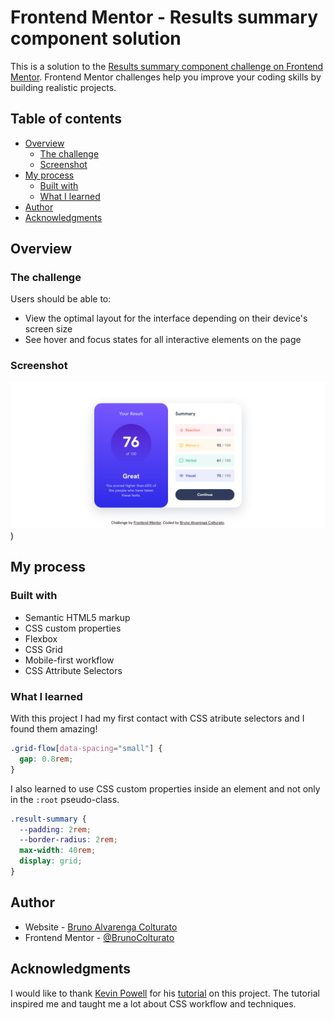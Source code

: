 # Frontend Mentor - Results summary component solution

This is a solution to the [Results summary component challenge on Frontend Mentor](https://www.frontendmentor.io/challenges/results-summary-component-CE_K6s0maV). Frontend Mentor challenges help you improve your coding skills by building realistic projects. 

## Table of contents

- [Overview](#overview)
  - [The challenge](#the-challenge)
  - [Screenshot](#screenshot)
- [My process](#my-process)
  - [Built with](#built-with)
  - [What I learned](#what-i-learned)
- [Author](#author)
- [Acknowledgments](#acknowledgments)

## Overview

### The challenge

Users should be able to:

- View the optimal layout for the interface depending on their device's screen size
- See hover and focus states for all interactive elements on the page

### Screenshot

![](./extra/screenshot.png))

## My process

### Built with

- Semantic HTML5 markup
- CSS custom properties
- Flexbox
- CSS Grid
- Mobile-first workflow
- CSS Attribute Selectors

### What I learned

With this project I had my first contact with CSS atribute selectors and I found them amazing! 

```css
.grid-flow[data-spacing="small"] {
  gap: 0.8rem;
}
```

I also learned to use CSS custom properties inside an element and not only in the `:root` pseudo-class.

```css
.result-summary {
  --padding: 2rem;
  --border-radius: 2rem;
  max-width: 40rem;
  display: grid;
}
```

## Author

- Website - [Bruno Alvarenga Colturato](brunocolturato.github.io)
- Frontend Mentor - [@BrunoColturato](https://www.frontendmentor.io/profile/BrunoColturato)

## Acknowledgments

I would like to thank [Kevin Powell](https://github.com/kevin-powell) for his [tutorial](https://www.youtube.com/watch?v=KqFAs5d3Yl8&list=WL) on this project. The tutorial inspired me and taught me a lot about CSS workflow and techniques. 
